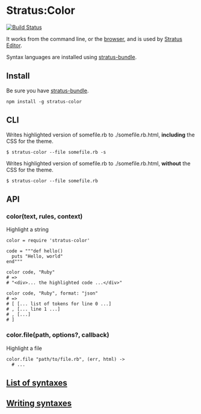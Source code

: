 # Stratus:Color

[![Build Status](https://secure.travis-ci.org/stratuseditor/stratus-color.png)](http://travis-ci.org/stratuseditor/stratus-color)

It works from the command line, or the [browser][browserify],
and is used by [Stratus Editor][stratus].

Syntax languages are installed using [stratus-bundle][stratus-bundle].

## Install
Be sure you have [stratus-bundle][stratus-bundle].

    npm install -g stratus-color


## CLI

Writes highlighted version of somefile.rb to ./somefile.rb.html,
**including** the CSS for the theme.

    $ stratus-color --file somefile.rb -s

Writes highlighted version of somefile.rb to ./somefile.rb.html,
**without** the CSS for the theme.

    $ stratus-color --file somefile.rb


## API
### color(text, rules, context)

Highlight a string

    color = require 'stratus-color'
    
    code = """def hello()
      puts "Hello, world"
    end"""
    
    color code, "Ruby"
    # =>
    # "<div>... the highlighted code ...</div>"
    
    color code, "Ruby", format: "json"
    # =>
    # [ [... list of tokens for line 0 ...]
    # , [... line 1 ...]
    # , [...]
    # ]

### color.file(path, options?, callback)

Highlight a file

    color.file "path/to/file.rb", (err, html) ->
      # ...


## [List of syntaxes](http://stratuseditor.com/bundles#Existing+bundles)

## [Writing syntaxes](http://stratuseditor.com/bundles#Writing+bundles)


[browserify]:     https://github.com/substack/node-browserify
[stratus]:        http://stratuseditor.com/
[stratus-bundle]: https://github.com/stratuseditor/stratus-bundle
